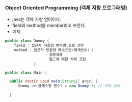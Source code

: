### Object Oriented Programming  (객체 지향 프로그래밍)
  - java는 객체 지향 언어이다.  
  - field와 method를 member라고 부른다.  
  - 예제  
  ``` java  
  public class Dummy {  
      field : 접근자 자료형 변수명;으로 선언  
      method : 접근자 반환형 메소드명(매개변수) {
                      실행내용  
                      필드에 대한 처리 표현  
               }    
  ```  
  ``` java  
  public class Main {  
  
    public static void main(String[] args) {  
        Dummy ex(클래스형 변수) = new Dummy(); // 객체 생성
    
    }   
 ```  
 
  
  
